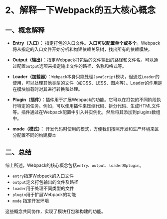 # 2、解释一下Webpack的五大核心概念

## 一、概念解释

- **Entry（入口）：** 指定打包的入口文件。**入口可以配置单个或多个**。Webpack将从指定的入口文件开始分析和构建依赖关系树，找出所有的依赖模块。

- **Output（输出）**：指定Webpack打包后的文件输出的路径和文件名。可以通过配置`output`选项来指定输出文件的路径、名称和格式等。

- **Loader（加载器）**：`Webpack`本身只能处理`JavaScript`模块，但通过`Loader`的使用，可以处理其他类型的文件（如CSS、LESS、图片等）。Loader的作用是在模块加载时对其进行转换和处理。

- **Plugin（插件）**：插件用于扩展Webpack的功能。它可以在打包的不同阶段执行特定的任务。例如，可以使用插件来压缩代码、拆分代码、生成HTML文件等。插件通过在Webpack配置中引入并实例化，然后将其添加到plugins数组中。
- **mode（模式）：** 开发代码时使用的模式，方便我们按照开发和生产环境来区分配置不同的构建脚本

## 二、总结

综上所述，Webpack的核心概念包括`entry、output、loader和plugin`。

- `entry`指定Webpack的入口文件
- `output`定义打包输出的文件及路径
- `loader`用于处理不同类型的文件
- `plugin`用于扩展Webpack的功能
- `mode` 指定开发环境

这些概念共同协作，实现了模块打包和构建的功能。